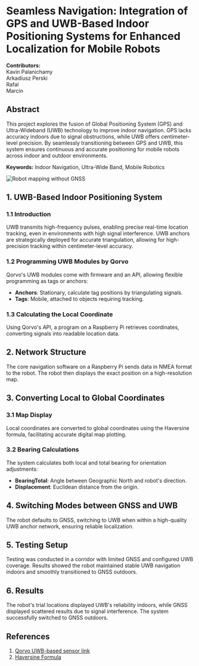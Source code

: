 # Seamless Navigation: Integration of GPS and UWB-Based Indoor Positioning Systems for Enhanced Localization for Mobile Robots

**Contributors:**  
Kavin Palanichamy   
Arkadiusz Perski  
Rafal  
Marcin  

## Abstract
This project explores the fusion of Global Positioning System (GPS) and Ultra-Wideband (UWB) technology to improve indoor navigation. GPS lacks accuracy indoors due to signal obstructions, while UWB offers centimeter-level precision. By seamlessly transitioning between GPS and UWB, this system ensures continuous and accurate positioning for mobile robots across indoor and outdoor environments.

**Keywords:** Indoor Navigation, Ultra-Wide Band, Mobile Robotics

![Robot mapping without GNSS](../DemoImage.jpg)

## 1. UWB-Based Indoor Positioning System

### 1.1 Introduction
UWB transmits high-frequency pulses, enabling precise real-time location tracking, even in environments with high signal interference. UWB anchors are strategically deployed for accurate triangulation, allowing for high-precision tracking within centimeter-level accuracy.

### 1.2 Programming UWB Modules by Qorvo
Qorvo's UWB modules come with firmware and an API, allowing flexible programming as tags or anchors:
- **Anchors**: Stationary, calculate tag positions by triangulating signals.
- **Tags**: Mobile, attached to objects requiring tracking.

### 1.3 Calculating the Local Coordinate
Using Qorvo's API, a program on a Raspberry Pi retrieves coordinates, converting signals into readable location data.

## 2. Network Structure
The core navigation software on a Raspberry Pi sends data in NMEA format to the robot. The robot then displays the exact position on a high-resolution map.

## 3. Converting Local to Global Coordinates

### 3.1 Map Display
Local coordinates are converted to global coordinates using the Haversine formula, facilitating accurate digital map plotting.

### 3.2 Bearing Calculations
The system calculates both local and total bearing for orientation adjustments:
- **BearingTotal**: Angle between Geographic North and robot's direction.
- **Displacement**: Euclidean distance from the origin.

## 4. Switching Modes between GNSS and UWB
The robot defaults to GNSS, switching to UWB when within a high-quality UWB anchor network, ensuring reliable localization.

## 5. Testing Setup
Testing was conducted in a corridor with limited GNSS and configured UWB coverage. Results showed the robot maintained stable UWB navigation indoors and smoothly transitioned to GNSS outdoors.

## 6. Results
The robot's trial locations displayed UWB's reliability indoors, while GNSS displayed scattered results due to signal interference. The system successfully switched to GNSS outdoors.

## References
1. [Qorvo UWB-based sensor link](https://www.qorvo.com/products/p/DWM1001-DEV)
2. [Haversine Formula](https://en.wikipedia.org/wiki/Haversine_formula)
